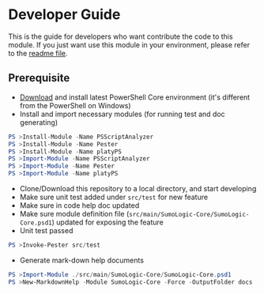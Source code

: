 # Developer Guide
This is the guide for developers who want contribute the code to this module. If you just want use this module in your environment, please refer to the [readme file](README.md).

## Prerequisite
  * [Download](https://github.com/PowerShell/PowerShell) and install latest PowerShell Core environment (it's different from the PowerShell on Windows)
  * Install and import necessary modules (for running test and doc generating)
  ```PowerShell
  PS >Install-Module -Name PSScriptAnalyzer
  PS >Install-Module -Name Pester
  PS >Install-Module -Name platyPS
  PS >Import-Module -Name PSScriptAnalyzer
  PS >Import-Module -Name Pester
  PS >Import-Module -Name platyPS
  ```
  * Clone/Download this repository to a local directory, and start developing
  * Make sure unit test added under `src/test` for new feature
  * Make sure in code help doc updated
  * Make sure module definition file (`src/main/SumoLogic-Core/SumoLogic-Core.psd1`) updated for exposing the feature
  * Unit test passed
  ```PowerShell
  PS >Invoke-Pester src/test
  ```
  * Generate mark-down help documents
  ```PowerShell
  PS >Import-Module ./src/main/SumoLogic-Core/SumoLogic-Core.psd1
  PS >New-MarkdownHelp -Module SumoLogic-Core -Force -OutputFolder docs
  ```
